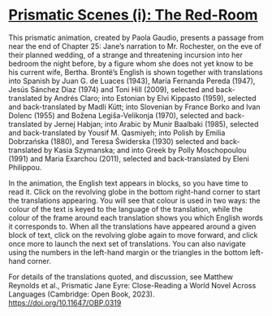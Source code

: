 # <a href="https://prismatic-jane-eyre.github.io/the_shape/">Prismatic Scenes (i): The Red-Room</a>

This prismatic animation, created by Paola Gaudio, presents a passage from near the end of Chapter 25: Jane’s narration to Mr. Rochester, on the eve of their planned wedding, of a strange and threatening incursion into her bedroom the night before, by a figure whom she does not yet know to be his current wife, Bertha. Brontë’s English is shown together with translations into Spanish by Juan G. de Luaces (1943), María Fernanda Pereda (1947), Jesús Sánchez Diaz (1974) and Toni Hill (2009), selected and back-translated by Andrés Claro; into Estonian by Elvi Kippasto (1959), selected and back-translated by Madli Kütt; into Slovenian by France Borko and Ivan Dolenc (1955) and Božena Legiša-Velikonja (1970), selected and back-translated by Jernej Habjan; into Arabic by Munir Baalbaki (1985), selected and back-translated by Yousif M. Qasmiyeh; into Polish by Emilia Dobrzańska (1880), and Teresa Świderska (1930) selected and back-translated by Kasia Szymanska; and into Greek by Polly Moschopoulou (1991) and Maria Exarchou (2011), selected and back-translated by Eleni Philippou. 

In the animation, the English text appears in blocks, so you have time to read it. Click on the revolving globe in the bottom right-hand corner to start the translations appearing. You will see that colour is used in two ways: the colour of the text is keyed to the language of the translation, while the colour of the frame around each translation shows you which English words it corresponds to. When all the translations have appeared around a given block of text, click on the revolving globe again to move forward, and click once more to launch the next set of translations. You can also navigate using the numbers in the left-hand margin or the triangles in the bottom left-hand corner. 

For details of the translations quoted, and discussion, see Matthew Reynolds et al., Prismatic Jane Eyre: Close-Reading a World Novel Across Languages (Cambridge: Open Book, 2023). https://doi.org/10.11647/OBP.0319
